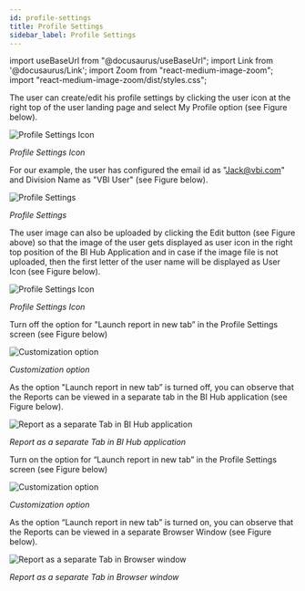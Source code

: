 ```yaml
---
id: profile-settings
title: Profile Settings
sidebar_label: Profile Settings
---
```

import useBaseUrl from "@docusaurus/useBaseUrl"; 
import Link from '@docusaurus/Link'; 
import Zoom from "react-medium-image-zoom"; 
import "react-medium-image-zoom/dist/styles.css";

The user can create/edit his profile settings by clicking the user icon at the right top of the user landing page and select My Profile option (see Figure below).

  <div style={{textAlign: 'center'}}>
    <Zoom>
      <img alt="Profile Settings Icon" src={useBaseUrl('doc-images/user-guide/cf6.png')}/>
    </Zoom>
  </div>

*Profile Settings Icon*

For our example, the user has configured the email id as "<Jack@vbi.com>" and Division Name as "VBI User" (see Figure below).

  <div style={{textAlign: 'center'}}>
    <Zoom>
      <img alt="Profile Settings" src={useBaseUrl('doc-images/user-guide/cf7.png')}/>
    </Zoom>
  </div>

*Profile Settings*

The user image can also be uploaded by clicking the Edit button (see Figure above) so that the image of the user gets displayed as user icon in the right top position of the BI Hub Application and in case if the image file is not uploaded, then the first letter of the user name will be displayed as User Icon (see Figure below).

  <div style={{textAlign: 'center'}}>
    <Zoom>
      <img alt="Profile Settings Icon" src={useBaseUrl('doc-images/user-guide/profileset2.png')}/>
    </Zoom>
  </div>

*Profile Settings Icon*

Turn off the option for "Launch report in new tab” in the Profile Settings screen (see Figure below)

  <div style={{textAlign: 'center'}}>
    <Zoom>
      <img alt="Customization option" src={useBaseUrl('doc-images/user-guide/cf8.png')}/>
    </Zoom>
  </div>


*Customization option*

As the option "Launch report in new tab” is turned off, you can observe that the Reports can be viewed in a separate tab in the BI Hub application (see Figure below).

  <div style={{textAlign: 'center'}}>
    <Zoom>
      <img alt="Report as a separate Tab in BI Hub application" src={useBaseUrl('doc-images/user-guide/cf9.png')}/>
    </Zoom>
  </div>

*Report as a separate Tab in BI Hub application*

Turn on the option for “Launch report in new tab” in the Profile Settings screen (see Figure below)

  <div style={{textAlign: 'center'}}>
    <Zoom>
      <img alt="Customization option" src={useBaseUrl('doc-images/user-guide/cf10.png')}/>
    </Zoom>
  </div>

*Customization option*

As the option “Launch report in new tab” is turned on, you can observe that the Reports can be viewed in a separate Browser Window (see Figure below).

  <div style={{textAlign: 'center'}}>
    <Zoom>
      <img alt="Report as a separate Tab in Browser window" src={useBaseUrl('doc-images/user-guide/cf11.png')}/>
    </Zoom>
  </div>

*Report as a separate Tab in Browser window*
